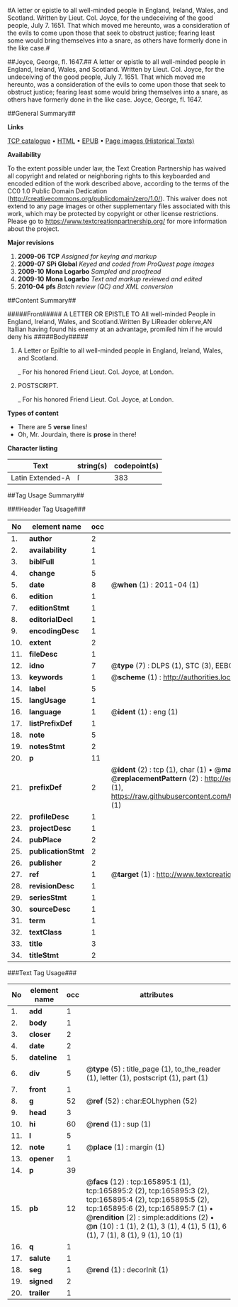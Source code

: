 #A letter or epistle to all well-minded people in England, Ireland, Wales, and Scotland. Written by Lieut. Col. Joyce, for the undeceiving of the good people, July 7. 1651. That which moved me hereunto, was a consideration of the evils to come upon those that seek to obstruct justice; fearing least some would bring themselves into a snare, as others have formerly done in the like case.#

##Joyce, George, fl. 1647.##
A letter or epistle to all well-minded people in England, Ireland, Wales, and Scotland. Written by Lieut. Col. Joyce, for the undeceiving of the good people, July 7. 1651. That which moved me hereunto, was a consideration of the evils to come upon those that seek to obstruct justice; fearing least some would bring themselves into a snare, as others have formerly done in the like case.
Joyce, George, fl. 1647.

##General Summary##

**Links**

[TCP catalogue](http://www.ota.ox.ac.uk/tcp/)  • 
[HTML](http://tei.it.ox.ac.uk/tcp/Texts-HTML/free/A87/A87385.html)  • 
[EPUB](http://tei.it.ox.ac.uk/tcp/Texts-EPUB/free/A87/A87385.epub) • 
[Page images (Historical Texts)](https://historicaltexts.jisc.ac.uk/eebo-99865707e)

**Availability**

To the extent possible under law, the Text Creation Partnership has waived all copyright and related or neighboring rights to this keyboarded and encoded edition of the work described above, according to the terms of the CC0 1.0 Public Domain Dedication (http://creativecommons.org/publicdomain/zero/1.0/). This waiver does not extend to any page images or other supplementary files associated with this work, which may be protected by copyright or other license restrictions. Please go to https://www.textcreationpartnership.org/ for more information about the project.

**Major revisions**

1. __2009-06__ __TCP__ *Assigned for keying and markup*
1. __2009-07__ __SPi Global__ *Keyed and coded from ProQuest page images*
1. __2009-10__ __Mona Logarbo__ *Sampled and proofread*
1. __2009-10__ __Mona Logarbo__ *Text and markup reviewed and edited*
1. __2010-04__ __pfs__ *Batch review (QC) and XML conversion*

##Content Summary##

#####Front#####
A LETTER OR EPISTLE TO All well-minded People in England, Ireland, Wales, and Scotland.Written By LiReader obſerve,AN Itallian having found his enemy at an advantage, promiſed him if he would deny his
#####Body#####

1. A Letter or Epiſtle to all well-minded people in England, Ireland, Wales, and Scotland.

    _ For his honored Friend Lieut. Col. Joyce, at London.

1. POSTSCRIPT.

    _ For his honored Friend Lieut. Col. Joyce, at London.

**Types of content**

  * There are 5 **verse** lines!
  * Oh, Mr. Jourdain, there is **prose** in there!

**Character listing**


|Text|string(s)|codepoint(s)|
|---|---|---|
|Latin Extended-A|ſ|383|

##Tag Usage Summary##

###Header Tag Usage###

|No|element name|occ|attributes|
|---|---|---|---|
|1.|__author__|2||
|2.|__availability__|1||
|3.|__biblFull__|1||
|4.|__change__|5||
|5.|__date__|8| @__when__ (1) : 2011-04 (1)|
|6.|__edition__|1||
|7.|__editionStmt__|1||
|8.|__editorialDecl__|1||
|9.|__encodingDesc__|1||
|10.|__extent__|2||
|11.|__fileDesc__|1||
|12.|__idno__|7| @__type__ (7) : DLPS (1), STC (3), EEBO-CITATION (1), PROQUEST (1), VID (1)|
|13.|__keywords__|1| @__scheme__ (1) : http://authorities.loc.gov/ (1)|
|14.|__label__|5||
|15.|__langUsage__|1||
|16.|__language__|1| @__ident__ (1) : eng (1)|
|17.|__listPrefixDef__|1||
|18.|__note__|5||
|19.|__notesStmt__|2||
|20.|__p__|11||
|21.|__prefixDef__|2| @__ident__ (2) : tcp (1), char (1)  •  @__matchPattern__ (2) : ([0-9\-]+):([0-9IVX]+) (1), (.+) (1)  •  @__replacementPattern__ (2) : http://eebo.chadwyck.com/downloadtiff?vid=$1&page=$2 (1), https://raw.githubusercontent.com/textcreationpartnership/Texts/master/tcpchars.xml#$1 (1)|
|22.|__profileDesc__|1||
|23.|__projectDesc__|1||
|24.|__pubPlace__|2||
|25.|__publicationStmt__|2||
|26.|__publisher__|2||
|27.|__ref__|1| @__target__ (1) : http://www.textcreationpartnership.org/docs/. (1)|
|28.|__revisionDesc__|1||
|29.|__seriesStmt__|1||
|30.|__sourceDesc__|1||
|31.|__term__|1||
|32.|__textClass__|1||
|33.|__title__|3||
|34.|__titleStmt__|2||


###Text Tag Usage###

|No|element name|occ|attributes|
|---|---|---|---|
|1.|__add__|1||
|2.|__body__|1||
|3.|__closer__|2||
|4.|__date__|2||
|5.|__dateline__|1||
|6.|__div__|5| @__type__ (5) : title_page (1), to_the_reader (1), letter (1), postscript (1), part (1)|
|7.|__front__|1||
|8.|__g__|52| @__ref__ (52) : char:EOLhyphen (52)|
|9.|__head__|3||
|10.|__hi__|60| @__rend__ (1) : sup (1)|
|11.|__l__|5||
|12.|__note__|1| @__place__ (1) : margin (1)|
|13.|__opener__|1||
|14.|__p__|39||
|15.|__pb__|12| @__facs__ (12) : tcp:165895:1 (1), tcp:165895:2 (2), tcp:165895:3 (2), tcp:165895:4 (2), tcp:165895:5 (2), tcp:165895:6 (2), tcp:165895:7 (1)  •  @__rendition__ (2) : simple:additions (2)  •  @__n__ (10) : 1 (1), 2 (1), 3 (1), 4 (1), 5 (1), 6 (1), 7 (1), 8 (1), 9 (1), 10 (1)|
|16.|__q__|1||
|17.|__salute__|1||
|18.|__seg__|1| @__rend__ (1) : decorInit (1)|
|19.|__signed__|2||
|20.|__trailer__|1||
